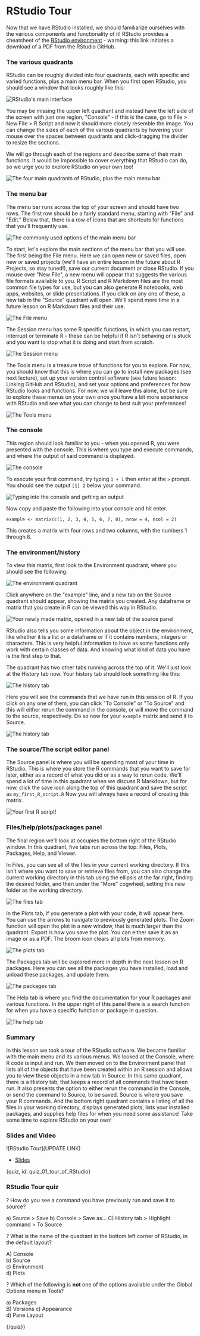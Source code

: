 # RStudio Tour 

Now that we have RStudio installed, we should familiarize ourselves with the various components and functionality of it! RStudio provides a cheatsheet of the [RStudio environment](https://github.com/rstudio/cheatsheets/raw/master/rstudio-ide.pdf) - warning: this link initiates a download of a PDF from the RStudio GitHub. 

### The various quadrants

RStudio can be roughly divided into four quadrants, each with specific and varied functions, plus a main menu bar. When you first open RStudio, you should see a window that looks roughly like this: 

![RStudio's main interface](images/07_DST_RStudio_tour/07_DST_RStudio_tour-02.png)

You may be missing the upper left quadrant and instead have the left side of the screen with just one region, "Console" - if this is the case, go to File > New File > R Script and now it should more closely resemble the image. You can change the sizes of each of the various quadrants by hovering your mouse over the spaces between quadrants and click-dragging the divider to resize the sections. 

We will go through each of the regions and describe some of their main functions. It would be impossible to cover everything that RStudio can do, so we urge you to explore RStudio on your own too! 

![The four main quadrants of RStudio, plus the main menu bar](images/07_DST_RStudio_tour/07_DST_RStudio_tour-03.png)

### The menu bar

The menu bar runs across the top of your screen and should have two rows. The first row should be a fairly standard menu, starting with "File" and "Edit." Below that, there is a row of icons that are shortcuts for functions that you'll frequently use. 

![The commonly used options of the main menu bar](images/07_DST_RStudio_tour/07_DST_RStudio_tour-04.png)

To start, let's explore the main sections of the menu bar that you will use. The first being the File menu. Here we can open new or saved files, open new or saved projects (we'll have an entire lesson in the future about R Projects, so stay tuned!), save our current document or close RStudio. If you mouse over "New File", a new menu will appear that suggests the various file formats available to you. R Script and R Markdown files are the most common file types for use, but you can also generate R notebooks, web apps, websites, or slide presentations. If you click on any one of these, a new tab in the "Source" quadrant will open. We'll spend more time in a future lesson on R Markdown files and their use. 

![The File menu](images/07_DST_RStudio_tour/07_DST_RStudio_tour-05.png)

The Session menu has some R specific functions, in which you can restart, interrupt or terminate R - these can be helpful if R isn't behaving or is stuck and you want to stop what it is doing and start from scratch. 

![The Session menu](images/07_DST_RStudio_tour/07_DST_RStudio_tour-06.png)

The Tools menu is a treasure trove of functions for you to explore. For now, you should know that this is where you can go to install new packages (see next lecture), set up your version control software (see future lesson: Linking GitHub and RStudio), and set your options and preferences for how RStudio looks and functions. For now, we will leave this alone, but be sure to explore these menus on your own once you have a bit more experience with RStudio and see what you can change to best suit your preferences! 

![The Tools menu](images/07_DST_RStudio_tour/07_DST_RStudio_tour-07.png)

### The console

This region should look familiar to you - when you opened R, you were presented with the console. This is where you type and execute commands, and where the output of said command is displayed. 

![The console](images/07_DST_RStudio_tour/07_DST_RStudio_tour-08.png)

To execute your first command, try typing `1 + 1` then enter at the `>` prompt. You should see the output `[1] 2` below your command. 

![Typing into the console and getting an output](images/07_DST_RStudio_tour/07_DST_RStudio_tour-09.png)

Now copy and paste the following into your console and hit enter. 

`example <- matrix(c(1, 2, 3, 4, 5, 6, 7, 8), nrow = 4, ncol = 2)`

This creates a matrix with four rows and two columns, with the numbers 1 through 8. 

### The environment/history

To view this matrix, first look to the Environment quadrant, where you should see the following: 

![The environment quadrant](images/07_DST_RStudio_tour/07_DST_RStudio_tour-10.png)

Click anywhere on the "example" line, and a new tab on the Source quadrant should appear, showing the matrix you created. Any dataframe or matrix that you create in R can be viewed this way in RStudio.

![Your newly made matrix, opened in a new tab of the source panel](images/07_DST_RStudio_tour/07_DST_RStudio_tour-11.png)

RStudio also tells you some information about the object in the environment, like whether it is a list or a dataframe or if it contains numbers, integers or characters. This is very helpful information to have as some functions only work with certain classes of data. And knowing what kind of data you have is the first step to that. 

The quadrant has two other tabs running across the top of it. We'll just look at the History tab now. Your history tab should look something like this: 

![The history tab](images/07_DST_RStudio_tour/07_DST_RStudio_tour-12.png)

Here you will see the commands that we have run in this session of R. If you click on any one of them, you can click "To Console" or "To Source" and this will either rerun the command in the console, or will move the command to the source, respectively. Do so now for your `example` matrix and send it to Source. 

![The history tab](images/07_DST_RStudio_tour/07_DST_RStudio_tour-13.png)

### The source/The script editor panel 

The Source panel is where you will be spending most of your time in RStudio. This is where you store the R commands that you want to save for later, either as a record of what you did or as a way to rerun code. We'll spend a lot of time in this quadrant when we discuss R Markdown, but for now, click the save icon along the top of this quadrant and save the script as `my_first_R_script.R` Now you will always have a record of creating this matrix.

![Your first R script!](images/07_DST_RStudio_tour/07_DST_RStudio_tour-14.png)

### Files/help/plots/packages panel

The final region we'll look at occupies the bottom right of the RStudio window. In this quadrant, five tabs run across the top: Files, Plots, Packages, Help, and Viewer. 

In Files, you can see all of the files in your current working directory. If this isn't where you want to save or retrieve files from, you can also change the current working directory in this tab using the ellipsis at the far right, finding the desired folder, and then under the "More" cogwheel, setting this new folder as the working directory. 

![The files tab](images/07_DST_RStudio_tour/07_DST_RStudio_tour-16.png)

In the Plots tab, if you generate a plot with your code, it will appear here. You can use the arrows to navigate to previously generated plots. The Zoom function will open the plot in a new window, that is much larger than the quadrant. Export is how you save the plot. You can either save it as an image or as a PDF. The broom icon clears all plots from memory. 

![The plots tab](images/07_DST_RStudio_tour/07_DST_RStudio_tour-17.png)

The Packages tab will be explored more in depth in the next lesson on R packages. Here you can see all the packages you have installed, load and unload these packages, and update them. 

![The packages tab](images/07_DST_RStudio_tour/07_DST_RStudio_tour-18.png)

The Help tab is where you find the documentation for your R packages and various functions. In the upper right of this panel there is a search function for when you have a specific function or package in question. 

![The help tab](images/07_DST_RStudio_tour/07_DST_RStudio_tour-19.png)

### Summary

In this lesson we took a tour of the RStudio software. We became familiar with the main menu and its various menus. We looked at the Console, where R code is input and run. We then moved on to the Environment panel that lists all of the objects that have been created within an R session and allows you to view these objects in a new tab in Source. In this same quadrant, there is a History tab, that keeps a record of all commands that have been run. It also presents the option to either rerun the command in the Console, or send the command to Source, to be saved. Source is where you save your R commands. And the bottom right quadrant contains a listing of all the files in your working directory, displays generated plots, lists your installed packages, and supplies help files for when you need some assistance! Take some time to explore RStudio on your own!

### Slides and Video

![RStudio Tour](UPDATE LINK)

* [Slides](https://docs.google.com/presentation/d/1dAR3hWQZF91R-auBr0bUSgv1rYKkFjUZKQjVqMUCpYU/edit?usp=sharing)


{quiz, id: quiz_01_tour_of_RStudio}

### RStudio Tour quiz

? How do you see a command you have previously run and save it to source?  

a) Source > Save 
b) Console > Save as...
C) History tab > Highlight command > To Source  

? What is the name of the quadrant in the bottom left corner of RStudio, in the default layout? 

A) Console  
b) Source  
c) Environment  
d) Plots  

? Which of the following is **not** one of the options available under the Global Options menu in Tools? 

a) Packages  
B) Versions
c) Appearance   
d) Pane Layout  

{/quiz}}
